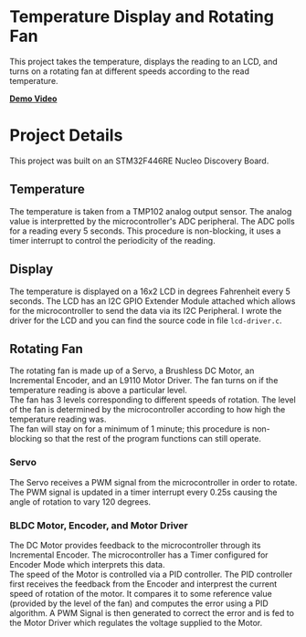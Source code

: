 # Temperature Display and Rotating Fan
This project takes the temperature, displays the reading to an LCD, and turns on a rotating fan at different speeds according to the read temperature.

**[Demo Video](https://youtu.be/MhBhJYdzf1E)**

# Project Details
This project was built on an STM32F446RE Nucleo Discovery Board.

## Temperature
The temperature is taken from a TMP102 analog output sensor. The analog value is interpretted by the microcontroller's ADC peripheral. The ADC polls for a reading every 5 seconds. This procedure is non-blocking, it uses a timer interrupt to control the periodicity of the reading.

## Display
The temperature is displayed on a 16x2 LCD in degrees Fahrenheit every 5 seconds. The LCD has an I2C GPIO Extender Module attached which allows for the microcontroller to send the data via its I2C Peripheral. I wrote the driver for the LCD and you can find the source code in file `lcd-driver.c`.

## Rotating Fan
The rotating fan is made up of a Servo, a Brushless DC Motor, an Incremental Encoder, and an L9110 Motor Driver. The fan turns on if the temperature reading is above a particular level.  
The fan has 3 levels corresponding to different speeds of rotation. The level of the fan is determined by the microcontroller according to how high the temperature reading was.  
The fan will stay on for a minimum of 1 minute; this procedure is non-blocking so that the rest of the program functions can still operate.

### Servo
The Servo receives a PWM signal from the microcontroller in order to rotate. The PWM signal is updated in a timer interrupt every 0.25s causing the angle of rotation to vary 120 degrees.

### BLDC Motor, Encoder, and Motor Driver
The DC Motor provides feedback to the microcontroller through its Incremental Encoder. The microcontroller has a Timer configured for Encoder Mode which interprets this data.  
The speed of the Motor is controlled via a PID controller. The PID controller first receives the feedback from the Encoder and interprest the current speed of rotation of the motor. It compares it to some reference value (provided by the level of the fan) and computes the error using a PID algorithm. 
A PWM Signal is then generated to correct the error and is fed to the Motor Driver which regulates the voltage supplied to the Motor.
